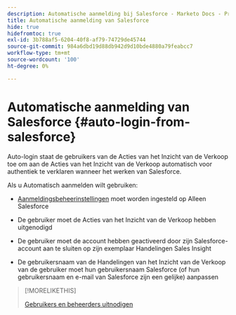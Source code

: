 ```yaml
---
description: Automatische aanmelding bij Salesforce - Marketo Docs - Productdocumentatie
title: Automatische aanmelding van Salesforce
hide: true
hidefromtoc: true
exl-id: 3b788af5-6204-40f8-af79-74729de45744
source-git-commit: 984a6dbd19d88db942d9d10bde4880a79feabcc7
workflow-type: tm+mt
source-wordcount: '100'
ht-degree: 0%

---
```


# Automatische aanmelding van Salesforce {#auto-login-from-salesforce}

Auto-login staat de gebruikers van de Acties van het Inzicht van de Verkoop toe om aan de Acties van het Inzicht van de Verkoop automatisch voor authentiek te verklaren wanneer het werken van Salesforce.

Als u Automatisch aanmelden wilt gebruiken:

* [Aanmeldingsbeheerinstellingen](/help/marketo/product-docs/marketo-sales-insight/actions/admin/login-management-settings.md) moet worden ingesteld op Alleen Salesforce

* De gebruiker moet de Acties van het Inzicht van de Verkoop hebben uitgenodigd

* De gebruiker moet de account hebben geactiveerd door zijn Salesforce-account aan te sluiten op zijn exemplaar Handelingen Sales Insight

* De gebruikersnaam van de Handelingen van het Inzicht van de Verkoop van de gebruiker moet hun gebruikersnaam Salesforce (of hun gebruikersnaam en e-mail van Salesforce zijn een gelijke) aanpassen

>[!MORELIKETHIS]
>
>[Gebruikers en beheerders uitnodigen](/help/marketo/product-docs/marketo-sales-insight/actions/admin/invite-users-and-admins.md)
